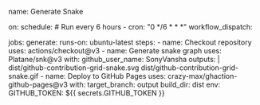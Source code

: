 name: Generate Snake

on:
  schedule:
    # Run every 6 hours
    - cron: "0 */6 * * *"
  workflow_dispatch:

jobs:
  generate:
    runs-on: ubuntu-latest
    steps:
      - name: Checkout repository
        uses: actions/checkout@v3
      - name: Generate snake graph
        uses: Platane/snk@v3
        with:
          github_user_name: SonyVansha
          outputs: |
            dist/github-contribution-grid-snake.svg
            dist/github-contribution-grid-snake.gif
      - name: Deploy to GitHub Pages
        uses: crazy-max/ghaction-github-pages@v3
        with:
          target_branch: output
          build_dir: dist
        env:
          GITHUB_TOKEN: ${{ secrets.GITHUB_TOKEN }}
